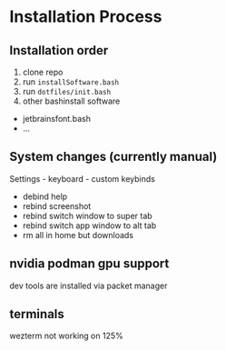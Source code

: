 # Installation Process

## Installation order 

1. clone repo 
2. run `installSoftware.bash`
3. run `dotfiles/init.bash`
4. other bashinstall software 
  - jetbrainsfont.bash 
  - ...


## System changes (currently manual)

Settings - keyboard - custom keybinds 
- debind help 
- rebind screenshot
- rebind switch window to super tab
- rebind switch app window to alt tab
- rm all in home but downloads


## nvidia podman gpu support
dev tools are installed via packet manager

## terminals 
wezterm not working on 125%
